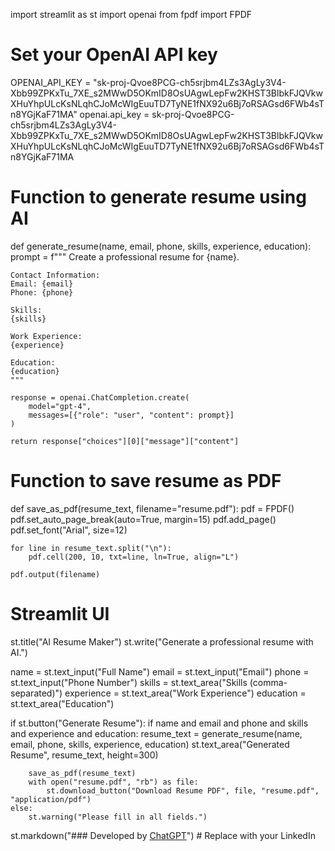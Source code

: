 import streamlit as st
import openai
from fpdf import FPDF

# Set your OpenAI API key
OPENAI_API_KEY = "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"
openai.api_key = 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

# Function to generate resume using AI
def generate_resume(name, email, phone, skills, experience, education):
    prompt = f"""
    Create a professional resume for {name}.

    Contact Information:
    Email: {email}
    Phone: {phone}

    Skills:
    {skills}

    Work Experience:
    {experience}

    Education:
    {education}
    """

    response = openai.ChatCompletion.create(
        model="gpt-4",
        messages=[{"role": "user", "content": prompt}]
    )

    return response["choices"][0]["message"]["content"]

# Function to save resume as PDF
def save_as_pdf(resume_text, filename="resume.pdf"):
    pdf = FPDF()
    pdf.set_auto_page_break(auto=True, margin=15)
    pdf.add_page()
    pdf.set_font("Arial", size=12)
    
    for line in resume_text.split("\n"):
        pdf.cell(200, 10, txt=line, ln=True, align="L")
    
    pdf.output(filename)

# Streamlit UI
st.title("AI Resume Maker")
st.write("Generate a professional resume with AI.")

name = st.text_input("Full Name")
email = st.text_input("Email")
phone = st.text_input("Phone Number")
skills = st.text_area("Skills (comma-separated)")
experience = st.text_area("Work Experience")
education = st.text_area("Education")

if st.button("Generate Resume"):
    if name and email and phone and skills and experience and education:
        resume_text = generate_resume(name, email, phone, skills, experience, education)
        st.text_area("Generated Resume", resume_text, height=300)
        
        save_as_pdf(resume_text)
        with open("resume.pdf", "rb") as file:
            st.download_button("Download Resume PDF", file, "resume.pdf", "application/pdf")
    else:
        st.warning("Please fill in all fields.")

st.markdown("### Developed by [ChatGPT](https://www.linkedin.com/in/chatgpt/)")  # Replace with your LinkedIn
